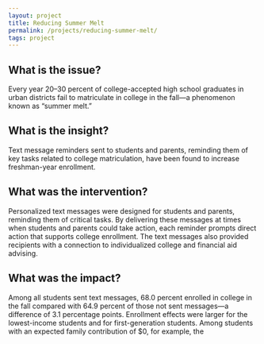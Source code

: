 ```yaml
---
layout: project
title: Reducing Summer Melt
permalink: /projects/reducing-summer-melt/
tags: project
---
```

## What is the issue?

Every year 20–30 percent of college-accepted high school graduates in urban districts fail to matriculate in college in the fall—a phenomenon known as “summer melt.”

## What is the insight?

Text message reminders sent to students and parents, reminding them of key tasks related to college matriculation, have been found to increase freshman-year enrollment.

## What was the intervention?

Personalized text messages were designed for students and parents, reminding them of critical tasks.  By delivering these messages at times when students and parents could take action, each reminder prompts direct action that supports college enrollment. The text messages also provided recipients with a connection to individualized college and financial aid advising.

## What was the impact?

Among all students sent text messages, 68.0 percent enrolled in college in the fall compared with 64.9 percent of those not sent messages—a difference of 3.1 percentage points. Enrollment effects were larger for the lowest-income students and for first-generation students. Among students with an expected family contribution of $0, for example, the
